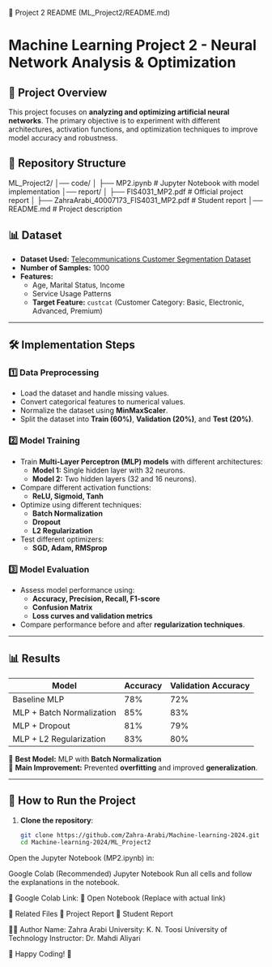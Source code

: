 📌 Project 2 README (ML_Project2/README.md)

# Machine Learning Project 2 - Neural Network Analysis & Optimization

## 📌 Project Overview
This project focuses on **analyzing and optimizing artificial neural networks**. The primary objective is to experiment with different architectures, activation functions, and optimization techniques to improve model accuracy and robustness.

## 📂 Repository Structure
ML_Project2/ │── code/ │ ├── MP2.ipynb # Jupyter Notebook with model implementation │── report/ │ ├── FIS4031_MP2.pdf # Official project report │ ├── ZahraArabi_40007173_FIS4031_MP2.pdf # Student report │── README.md # Project description


## 📊 **Dataset**
- **Dataset Used:** [Telecommunications Customer Segmentation Dataset](https://www.kaggle.com/datasets/aslkuscu/telecust1000t)
- **Number of Samples:** 1000
- **Features:**
  - Age, Marital Status, Income
  - Service Usage Patterns
  - **Target Feature:** `custcat` (Customer Category: Basic, Electronic, Advanced, Premium)

---

## 🛠 **Implementation Steps**
### **1️⃣ Data Preprocessing**
- Load the dataset and handle missing values.
- Convert categorical features to numerical values.
- Normalize the dataset using **MinMaxScaler**.
- Split the dataset into **Train (60%)**, **Validation (20%)**, and **Test (20%)**.

### **2️⃣ Model Training**
- Train **Multi-Layer Perceptron (MLP) models** with different architectures:
  - **Model 1:** Single hidden layer with 32 neurons.
  - **Model 2:** Two hidden layers (32 and 16 neurons).
- Compare different activation functions:
  - **ReLU, Sigmoid, Tanh**
- Optimize using different techniques:
  - **Batch Normalization**
  - **Dropout**
  - **L2 Regularization**
- Test different optimizers:
  - **SGD, Adam, RMSprop**

### **3️⃣ Model Evaluation**
- Assess model performance using:
  - **Accuracy, Precision, Recall, F1-score**
  - **Confusion Matrix**
  - **Loss curves and validation metrics**
- Compare performance before and after **regularization techniques**.

---

## 📊 **Results**
| Model | Accuracy | Validation Accuracy |
|------|------|------|
| Baseline MLP | 78% | 72% |
| MLP + Batch Normalization | 85% | 83% |
| MLP + Dropout | 81% | 79% |
| MLP + L2 Regularization | 83% | 80% |

📌 **Best Model:** MLP with **Batch Normalization**  
📌 **Main Improvement:** Prevented **overfitting** and improved **generalization**.

---

## 🚀 **How to Run the Project**
1. **Clone the repository**:
   ```bash
   git clone https://github.com/Zahra-Arabi/Machine-learning-2024.git
   cd Machine-learning-2024/ML_Project2

Open the Jupyter Notebook (MP2.ipynb) in:

Google Colab (Recommended)
Jupyter Notebook
Run all cells and follow the explanations in the notebook.

📌 Google Colab Link:
🔗 Open Notebook (Replace with actual link)

📄 Related Files
📜 Project Report
📑 Student Report

👩‍💻 Author
Name: Zahra Arabi
University: K. N. Toosi University of Technology
Instructor: Dr. Mahdi Aliyari

🚀 Happy Coding! 🎯

